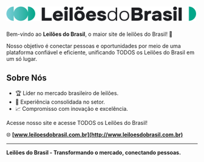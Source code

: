 <h1 align="start">
  <img src="./logodark.svg" alt="Leilões do Brasil" width="500">
</h1>

Bem-vindo ao **Leilões do Brasil**, o maior site de leilões do Brasil! 🚀

Nosso objetivo é conectar pessoas e oportunidades por meio de uma plataforma confiável e eficiente, unificando TODOS os Leilões do Brasil em um só lugar.

## Sobre Nós
- 🏆 Líder no mercado brasileiro de leilões.
- 💼 Experiência consolidada no setor.
- 📈 Compromisso com inovação e excelência.

Acesse nosso site e acesse TODOS os Leilões do Brasil!

🌐 **[www.leiloesdobrasil.com.br](http://www.leiloesdobrasil.com.br)**

---

**Leilões do Brasil - Transformando o mercado, conectando pessoas.**
